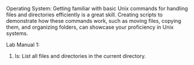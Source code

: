 Operating System:
Getting familiar with basic Unix commands for handling files and directories efficiently is a great skill. Creating scripts to demonstrate how these commands work, such as moving files, copying them, and organizing folders, can showcase your proficiency in Unix systems.

Lab Manual 1:

1. ls: List all files and directories in the current directory.
